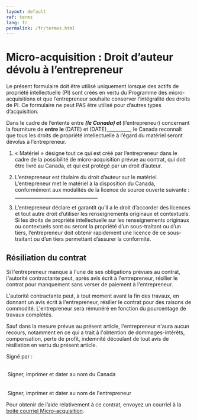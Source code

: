 ```yaml
---
layout: default
ref: terms
lang: fr
permalink: /fr/termes.html
---
```


# Micro-acquisition : Droit d’auteur dévolu à l’entrepreneur

Le présent formulaire doit être utilisé uniquement lorsque des actifs de propriété intellectuelle (PI) sont créés en vertu du Programme des micro-acquisitions et que l’entrepreneur souhaite conserver l’intégralité des droits de PI. Ce formulaire ne peut PAS être utilisé pour d’autres types d’acquisition.

Dans le cadre de l’entente entre <span aria-label="25 underscores">_________________________</span> (le Canada) et <span aria-label="25 underscores">_________________________</span> (l’entrepreneur) concernant la fourniture de <span aria-label="30 underscores">______________________________</span> entre le <span aria-label="10 underscores">__________</span>(DATE)<span aria-label="10 underscores">__________</span> et <span aria-label="10 underscores">__________</span>(DATE)<span aria-label="10 underscores">__________</span>, le Canada reconnaît que tous les droits de propriété intellectuelle à l’égard du matériel seront dévolus à l’entrepreneur.

<ol>
  <li><p>« Matériel » désigne tout ce qui est créé par l’entrepreneur dans le cadre de la possibilité de micro-acquisition prévue au contrat, qui doit être livré au Canada, et qui est protégé par un droit d’auteur.
</p></li>
<li><p>
L’entrepreneur est titulaire du droit d’auteur sur le matériel.
L’entrepreneur met le matériel à la disposition du Canada, conformément aux modalités de la licence de source ouverte suivante : <span aria-label="35 underscores">___________________________________</span>
</p></li>
<li><p>
L’entrepreneur déclare et garantit qu’il a le droit d’accorder des licences et tout autre droit d’utiliser les renseignements originaux et contextuels.
Si les droits de propriété intellectuelle sur les renseignements originaux ou contextuels sont ou seront la propriété d’un sous-traitant ou d’un tiers, l’entrepreneur doit obtenir rapidement une licence de ce sous-traitant ou d’un tiers permettant d’assurer la conformité.
  </p></li>
</ol>

## Résiliation du contrat

Si l'entrepreneur manque à l'une de ses obligations prévues au contrat, l'autorité contractante peut, après avis écrit à l'entrepreneur, résilier le contrat pour manquement sans verser de paiement à l'entrepreneur.

L'autorité contractante peut, à tout moment avant la fin des travaux, en donnant un avis écrit à l'entrepreneur, résilier le contrat pour des raisons de commodité. L'entrepreneur sera rémunéré en fonction du pourcentage de travaux complétés.

Sauf dans la mesure prévue au présent article, l'entrepreneur n'aura aucun recours, notamment en ce qui a trait à l'obtention de dommages-intérêts, compensation, perte de profit, indemnité découlant de tout avis de résiliation en vertu du présent article.

Signé par :

<div class="row">
  <div class="col-md-6 brdr-bttm">&nbsp;</div>
  <div class="col-md-6">&nbsp;Signer, imprimer et dater au nom du Canada</div>
</div>
<br/>
<div class="row">
  <div class="col-md-6 brdr-bttm">&nbsp;</div>
  <div class="col-md-6">&nbsp;Signer, imprimer et dater au nom de l'entrepreneur</div>
</div>

<div class="well mrgn-tp-xl">
<p class="text-center">Pour obtenir de l’aide relativement à ce contrat, envoyez un courriel à la <a href="mailto:microacquisition@hrsdc-rhdcc.gc.ca">boite courriel Micro-acquisition</a>.</p>
</div>
